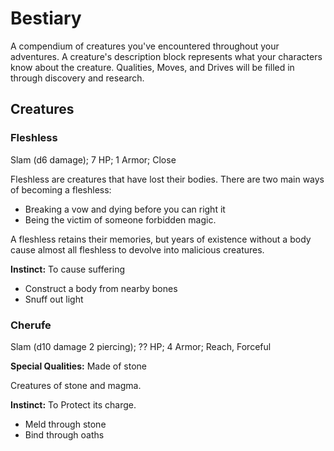 # Bestiary

A compendium of creatures you've encountered throughout your adventures. A creature's description block represents what your characters know about the creature. Qualities, Moves, and Drives will be filled in through discovery and research.

## Creatures

### Fleshless

Slam (d6 damage); 7 HP; 1 Armor; Close

Fleshless are creatures that have lost their bodies. There are two main ways of becoming a fleshless: 
- Breaking a vow and dying before you can right it
- Being the victim of someone forbidden magic.

A fleshless retains their memories, but years of existence without a body cause almost all fleshless to devolve into malicious creatures.

**Instinct:** To cause suffering

- Construct a body from nearby bones
- Snuff out light

### Cherufe

Slam (d10 damage 2 piercing); ?? HP; 4 Armor; Reach, Forceful

**Special Qualities:** Made of stone

Creatures of stone and magma.

**Instinct:** To Protect its charge.

- Meld through stone
- Bind through oaths